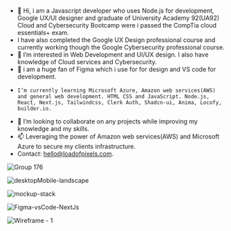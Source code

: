- 👋 Hi, i am a Javascript developer who uses Node.js for development, Google UX/UI designer and graduate of University Academy 92(UA92) Cloud and Cybersecurity Bootcamp were i passed the CompTia cloud essentials+ exam.
- I have also completed the Google UX Design professional course and currently working though the Google Cybersecurity professional course.
- 👀 I’m interested in Web Development and UI/UX design. I also have knowledge of Cloud services and Cybersecurity.
- 🌱 i am a huge fan of Figma which i use for for design and VS code for development.
-     I’m currently learning Microsoft Azure, Amazon web services(AWS) and general web development. HTML CSS and JavaScript. Node.js, React, Next.js, Tailwindcss, Clerk Auth, Shadcn-ui, Anima, Locofy, builder.io.

- 💞️ I’m looking to collaborate on any projects while improving my knowledge and my skills.
- 📫 Leveraging the power of Amazon web services(AWS) and Microsoft Azure to secure my clients infrastructure.
-    Contact: hello@loadofpixels.com.

![Group 176](https://github.com/user-attachments/assets/d4461cda-67e1-440d-85ac-4620d00571c8)


![desktopMobile-landscape](https://github.com/tadyPi/tadyPi/assets/129111332/e67d4538-7cf9-45a2-8811-23c93930db77)


![mockup-stack](https://github.com/tadyPi/tadyPi/assets/129111332/c2043fab-4ce5-4b9e-93c3-98646834dafc)


![Figma-vsCode-NextJs](https://github.com/tadyPi/tadyPi/assets/129111332/2595b569-31bf-49cb-abd6-c4e2927efc5a)


![Wireframe - 1](https://github.com/tadyPi/tadyPi/assets/129111332/8b5c959a-5c78-406a-a699-598b3c936abf)


